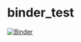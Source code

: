 # binder_test
[![Binder](https://mybinder.org/badge_logo.svg)](https://mybinder.org/v2/gh/romain-jacob/binder_test/master)
